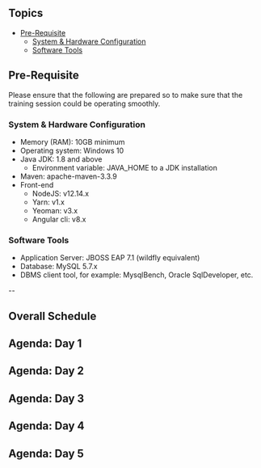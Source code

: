## Topics
* [Pre-Requisite](#pre-requisite)
	* [System & Hardware Configuration](#machine-configuration)
	* [Software Tools](#software-tools)
    
## Pre-Requisite
Please ensure that the following are prepared so to make sure that the training session could be operating smoothly.

### System & Hardware Configuration
* Memory (RAM): 10GB minimum
* Operating system: Windows 10
* Java JDK: 1.8 and above         
	* Environment variable: JAVA_HOME to a JDK installation
* Maven: apache-maven-3.3.9
* Front-end
	* NodeJS: v12.14.x
	* Yarn: v1.x
	* Yeoman: v3.x
	* Angular cli: v8.x
	
### Software Tools
* Application Server: JBOSS EAP 7.1 (wildfly equivalent)
* Database: MySQL 5.7.x
* DBMS client tool, for example: MysqlBench, Oracle SqlDeveloper, etc.

--
## Overall Schedule
## Agenda: Day 1
## Agenda: Day 2
## Agenda: Day 3
## Agenda: Day 4
## Agenda: Day 5
